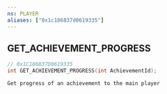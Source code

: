```yaml
---
ns: PLAYER
aliases: ["0x1c186837d0619335"]
---
```

## GET_ACHIEVEMENT_PROGRESS

```c
// 0x1C186837D0619335
int GET_ACHIEVEMENT_PROGRESS(int AchievementId);
```

```
Get progress of an achievement to the main player
```
